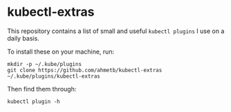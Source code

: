 # kubectl-extras

This repository contains a list of small and useful `kubectl plugins` I use
on a daily basis.

To install these on your machine, run:

    mkdir -p ~/.kube/plugins
    git clone https://github.com/ahmetb/kubectl-extras ~/.kube/plugins/kubectl-extras

Then find them through:

    kubectl plugin -h
